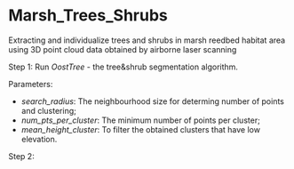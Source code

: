 # Marsh_Trees_Shrubs
Extracting and individualize trees and shrubs in marsh reedbed habitat area using 3D point cloud data obtained by airborne laser scanning

Step 1:
Run *OostTree* - the tree&shrub segmentation algorithm.

Parameters:
- *search_radius*: The neighbourhood size for determing number of points and clustering;
- *num_pts_per_cluster*: The minimum number of points per cluster;
- *mean_height_cluster*: To filter the obtained clusters that have low elevation.

Step 2:


  
